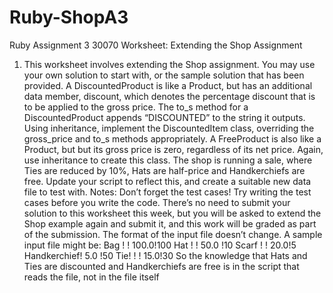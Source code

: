 Ruby-ShopA3
===========

Ruby Assignment 3
30070 Worksheet: Extending the Shop Assignment
1. This worksheet involves extending the Shop assignment. You may use your own 
solution to start with, or the sample solution that has been provided.
A DiscountedProduct is like a Product, but has an additional data member, 
discount, which denotes the percentage discount that is to be applied to the 
gross price. The to_s method for a DiscountedProduct appends 
“DISCOUNTED” to the string it outputs. Using inheritance, implement the 
DiscountedItem class, overriding the gross_price and to_s methods appropriately. 
A FreeProduct is also like a Product, but but its gross price is zero, regardless of 
its net price. Again, use inheritance to create this class.
The shop is running a sale, where Ties are reduced by 10%, Hats are half-price 
and Handkerchiefs are free. Update your script to reflect this, and create a 
suitable new data file to test with. 
Notes:
Don’t forget the test cases! Try writing the test cases before you write the code.
There’s no need to submit your solution to this worksheet this week, but you will be 
asked to extend the Shop example again and submit it, and this work will be graded 
as part of the submission.
The format of the input file doesn’t change. A sample input file might be:
Bag ! ! 100.0!100
Hat ! ! 50.0 !10
Scarf ! ! 20.0!5
Handkerchief! 5.0 !50 
Tie! ! ! 15.0!30
So the knowledge that Hats and Ties are discounted and Handkerchiefs are free is in 
the script that reads the file, not in the file itself